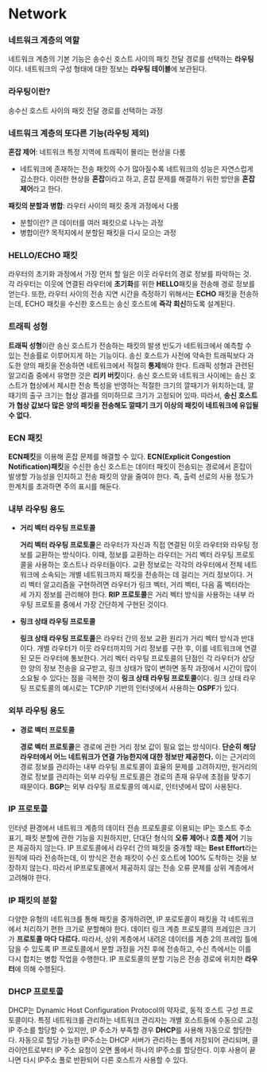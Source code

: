 # Network

### **네트워크 계층의 역할**

네트워크 계층의 기본 기능은 송수신 호스트 사이의 패킷 전달 경로를 선택하는 **라우팅**이다. 네트워크의 구성 형태에 대한 정보는 **라우팅 테이블**에 보관된다.

### **라우팅이란?**

송수신 호스트 사이의 패킷 전달 경로를 선택하는 과정

### **네트워크 계층의 또다른 기능(라우팅 제외)**

**혼잡 제어**: 네트워크 특정 지역에 트래픽이 몰리는 현상을 다룸

- 네트워크에 존재하는 전송 패킷의 수가 많아질수록 네트워크의 성능은 자연스럽게 감소한다. 이러한 현상을 **혼잡**이라고 하고, 혼잡 문제를 해결하기 위한 방안을 **혼잡 제어**라고 한다.

**패킷의 분할과 병합**: 라우터 사이의 패킷 중개 과정에서 다룸

- 분할이란? 큰 데이터를 여러 패킷으로 나누는 과정
- 병합이란? 목적지에서 분할된 패킷을 다시 모으는 과정

### **HELLO/ECHO 패킷**

라우터의 초기화 과정에서 가장 먼저 할 일은 이웃 라우터의 경로 정보를 파악하는 것. 각 라우터는 이웃에 연결된 라우터에 **초기화**를 위한 **HELLO**패킷을 전송해 경로 정보를 얻는다. 또한, 라우터 사이의 전송 지연 시간을 측정하기 위해서는 **ECHO** 패킷을 전송하는데, ECHO 패킷을 수신한 호스트는 송신 호스트에 **즉각 회신**하도록 설계된다.


### **트래픽 성형**
**트래픽 성형**이란 송신 호스트가 전송하는 패킷의 발생 빈도가 네트워크에서 예측할 수 있는 전송률로 이루어지게 하는 기능이다. 송신 호스트가 사전에 약속한 트래픽보다 과도한 양의 패킷을 전송하면 네트워크에서 적절히 **통제**해야 한다. 트래픽 성형과 관련된 알고리즘 중에서 유명한 것은 **리키 버킷**이다. 송신 호스트와 네트워크 사이에는 송신 호스트가 협상에서 제시한 전송 특성을 반영하는 적절한 크기의 깔때기가 위치하는데, 깔때기의 출구 크기는 협상 결과를 의미하므로 크기가 고정되어 있따. 따라서, **송신 호스트가 협상 값보다 많은 양의 패킷을 전송해도 깔때기 크기 이상의 패킷이 네트워크에 유입될 수 없다.** 

### **ECN 패킷**

**ECN패킷**을 이용해 혼잡 문제를 해결할 수 있다. **ECN(Explicit Congestion Notification)패킷**을 수신한 송신 호스트는 데이터 패킷이 전송되는 경로에서 혼잡이 발생할 가능성을 인지하고 전송 패킷의 양을 줄여야 한다. 즉, 출력 선로의 사용 정도가 한계치를 초과하면 주의 표시를 해둔다. 

### **내부 라우팅 용도**

- **거리 벡터 라우팅 프로토콜**

    **거리 벡터 라우팅 프로토콜**은 라우터가 자신과 직접 연결된 이웃 라우터와 라우팅 정보를 교환하는 방식이다. 이때, 정보를 교환하는 라우터는 거리 벡터 라우팅 프로토콜을 사용하는 호스트나 라우터들이다. 교환 정보로는 각각의 라우터에서 전체 네트워크에 소속되는 개별 네트워크까지 패킷을 전송하는 데 걸리는 거리 정보이다. 거리 벡터 알고리즘을 구현하려면 라우터가 링크 벡터, 거리 벡터, 다음 홉 벡터라는 세 가지 정보를 관리해야 한다. **RIP 프로토콜**은 거리 벡터 방식을 사용하는 내부 라우팅 프로토콜 중에서 가장 간단하게 구현된 것이다. 

- **링크 상태 라우팅 프로토콜**

    **링크 상태 라우팅 프로토콜**은 라우터 간의 정보 교환 원리가 거리 벡터 방식과 반대이다. 개별 라우터가 이웃 라우터까지의 거리 정보를 구한 후, 이를 네트워크에 연결된 모든 라우터에 통보한다. 거리 벡터 라우팅 프로토콜의 단점인 각 라우터가 상당한 양의 정보 전송을 요구받고, 링크 상태가 많이 변하면 동작 과정에서 시간이 많이 소요될 수 있다는 점을 극복한 것이 **링크 상태 라우팅 프로토콜**이다. 링크 상태 라우팅 프로토콜의 예시로는 TCP/IP 기반의 인터넷에서 사용하는 **OSPF**가 있다.

### **외부 라우팅 용도**

- **경로 벡터 프로토콜**

    **경로 벡터 프로토콜**은 경로에 관한 거리 정보 값이 필요 없는 방식이다. **단순히 해당 라우터에서 어느 네트워크가 연결 가능한지에 대한 정보만 제공한다.** 이는 근거리의 경로 정보를 관리하는 내부 라우팅 프로토콜이 효율의 문제를 고려하지만, 원거리의 경로 정보를 관리하는 외부 라우팅 프로토콜은 경로의 존재 유무에 초점을 맞추기 때문이다. **BGP**는 외부 라우팅 프로토콜의 예시로, 인터넷에서 많이 사용된다.


### **IP 프로토콜**

인터넷 환경에서 네트워크 계층의 데이터 전송 프로토콜로 이용되는 IP는 호스트 주소 표기, 패킷 분할에 관한 기능을 지원하지만, 단대단 형식의 **오류 제어**나 **흐름 제어** 기능은 제공하지 않는다. IP 프로토콜에서 라우터 간의 패킷을 중개할 때는 **Best Effort**라는 원칙에 따라 전송하는데, 이 방식은 전송 패킷이 수신 호스트에 100% 도착하는 것을 보장하지 않는다. 따라서 IP프로토콜에서 제공하지 않는 전송 오류 문제를 상위 계층에서 고려해야 한다.

### **IP 패킷의 분할**

다양한 유형의 네트워크를 통해 패킷을 중개하려면, IP 포로토콜이 패킷을 각 네트워크에서 처리하기 편한 크기로 분할해야 한다. 데이터 링크 계층 프로토콜의 프레임은 크기가 **프로토콜 마다 다르다.** 따라서, 상위 계층에서 내려온 데이터를 계층 2의 프레임 틀에 담을 수 있도록 IP 프로토콜에서 분할 과정을 거친 후에 전송하고, 수신 측에서는 이를 다시 합치는 병합 작업을 수행한다. IP 프로토콜의 분할 기능은 전송 경로에 위치한 **라우터**에 의해 수행된다.

### **DHCP 프로토콜**

DHCP는 Dynamic Host Configuration Protocol의 약자로, 동적 호스트 구성 프로토콜이다. 특정 네트워크를 관리하는 네트워크 관리자는 개별 호스트들에 수동으로 고정 IP 주소를 할당할 수 있지만, IP 주소가 부족할 경우 **DHCP**를 사용해 자동으로 할당한다. 자동으로 할당 가능한 IP주소는 DHCP 서버가 관리하는 풀에 저장되어 관리되며, 클라이언트로부터 IP 주소 요청이 오면 풀에서 하나의 IP주소를 할당한다. 이후 사용이 끝나면 다시 IP주소 풀로 반환되어 다른 호스트가 사용할 수 있다. 





